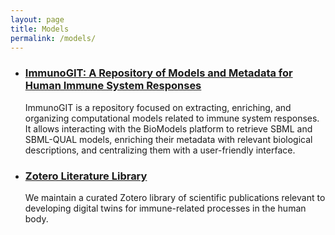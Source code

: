 ```yaml
---
layout: page
title: Models
permalink: /models/
---
```


<ul>
  <li>
    <h3>
      <a href="https://github.com/ImmuneDT/immunogit" target="_blank">
        ImmunoGIT: A Repository of Models and Metadata for Human Immune System Responses
      </a>
    </h3>
    <p>
    ImmunoGIT is a repository focused on extracting, enriching, and organizing computational models related to immune system responses. It allows interacting with the BioModels platform to retrieve SBML and SBML-QUAL models, enriching their metadata with relevant biological descriptions, and centralizing them with a user-friendly interface.
    </p>
  </li>
  <li>
    <h3>
      <a href="https://www.zotero.org/groups/5880299/immune_digital_twins" target="_blank">
        Zotero Literature Library
      </a>
    </h3>
    <p>
    We maintain a curated Zotero library of scientific publications relevant to 
    developing digital twins for immune-related processes in the human body.
    </p>
  </li>
</ul>
